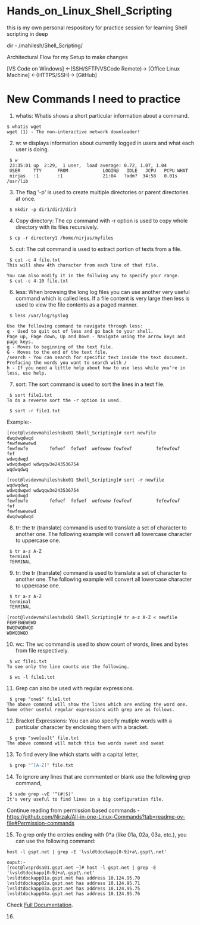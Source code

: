 # Hands_on_Linux_Shell_Scripting

this is my own personal respository for practice session for learning Shell scripting in deep

dir - /mahilesh/Shell_Scripting/

Architectural Flow for my Setup to make changes

[VS Code on Windows]  ←(SSH/SFTP/VSCode Remote)→  [Office Linux Machine]  ←(HTTPS/SSH)→  [GitHub]

# New Commands I need to practice

1. whatis: Whatis shows a short particular information about a command.

```
$ whatis wget
wget (1) - The non-interactive network downloader!
```

2. w: w displays information about currently logged in users and what each user is doing.

```
 $ w
 23:35:01 up  2:29,  1 user,  load average: 0.72, 1.07, 1.04
 USER     TTY      FROM             LOGIN@   IDLE   JCPU   PCPU WHAT
 nirjas   :1       :1               21:04   ?xdm?  34:58   0.01s /usr/lib
```

3. The flag '-p' is used to create multiple directories or parent directories at once.

```
 $ mkdir -p dir1/dir2/dir3
```

4. Copy directory: The cp command with -r option is used to copy whole directory with its files recursively.

```
 $ cp -r directory1 /home/nirjas/myfiles
```

5. cut: The cut command is used to extract portion of texts from a file.

```
 $ cut -c 4 file.txt
This will show 4th character from each line of that file. 

You can also modify it in the follwing way to specify your range.
 $ cut -c 4-10 file.txt
```

6. less: When browsing the long log files you can use another very useful command which is called less. If a file content is very large then less is used to view the file contents as a paged manner.

```
 $ less /var/log/syslog

Use the following command to navigate through less:
q - Used to quit out of less and go back to your shell.
Page up, Page down, Up and Down - Navigate using the arrow keys and page keys.
g - Moves to beginning of the text file.
G - Moves to the end of the text file.
/search - You can search for specific text inside the text document. Prefacing the words you want to search with /
h - If you need a little help about how to use less while you’re in less, use help.
```

7. sort: The sort command is used to sort the lines in a text file.

```
 $ sort file1.txt
To do a reverse sort the -r option is used.

 $ sort -r file1.txt
```
Example:-
```
[root@lvsdevmahileshsbx01 Shell_Scripting]# sort newfile
dwqdwqdwqd
fewfewewewd
fewfewfe        fefwef  fefwef  wefewew fewfewf         fefewfewf               fef
wdwqdwqd
wdwqdwqwd wdwqqw3e243536754
wqdwqdwq

[root@lvsdevmahileshsbx01 Shell_Scripting]# sort -r newfile
wqdwqdwq
wdwqdwqwd wdwqqw3e243536754
wdwqdwqd
fewfewfe        fefwef  fefwef  wefewew fewfewf         fefewfewf               fef
fewfewewewd
dwqdwqdwqd
```

8. tr: the tr (translate) command is used to translate a set of character to another one. The following example will convert all lowercase character to uppercase one.

```
 $ tr a-z A-Z
 terminal
 TERMINAL
```

9. tr: the tr (translate) command is used to translate a set of character to another one. The following example will convert all lowercase character to uppercase one.
```
 $ tr a-z A-Z
 terminal
 TERMINAL

[root@lvsdevmahileshsbx01 Shell_Scripting]# tr a-z A-Z < newfile
FEWFEWEWEWD
DWQDWQDWQD
WDWQDWQD
```

10. wc: The wc command is used to show count of words, lines and bytes from file respectively.

```
 $ wc file1.txt
To see only the line counts use the following.

 $ wc -l file1.txt
```

11. Grep can also be used with regular expressions.
```
 $ grep "one$" file1.txt
The above command will show the lines which are ending the word one. Some other useful regular expressions with grep are as follows.
```

12. Bracket Expressions: You can also specify mutiple words with a particular character by enclosing them with a bracket.

```
 $ grep "swe[ea]t" file.txt
The above command will match this two words sweet and sweat
```

13. To find every line which starts with a capital letter,

  ```bash
   $ grep "^[A-Z]" file.txt
  ```

14. To ignore any lines that are commented or blank use the following grep command,

```
 $ sudo grep -vE '^(#|$)'
It's very useful to find lines in a big configuration file.
```

Continue reading from permission based commands - https://github.com/Nirzak/All-in-one-Linux-Commands?tab=readme-ov-file#Permission-commands

15. To grep only the entries ending with 0*a (like 01a, 02a, 03a, etc.), you can use the following command:

```
host -l gspt.net | grep -E 'lvsldtdockapp[0-9]+a\.gspt\.net'

ouput:-
[root@lvsprdsa01.gspt.net ~]# host -l gspt.net | grep -E 'lvsldtdockapp[0-9]+a\.gspt\.net'
lvsldtdockapp01a.gspt.net has address 10.124.95.70
lvsldtdockapp02a.gspt.net has address 10.124.95.71
lvsldtdockapp03a.gspt.net has address 10.124.95.75
lvsldtdockapp04a.gspt.net has address 10.124.95.76
```

Check [Full Documentation](https://github.com/Mahilesh/Hands_on_Linux_Shell_Scripting/blob/main/detailed_info.md#understanding-the-command).

16. 
